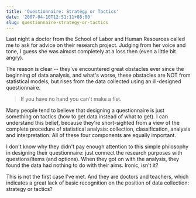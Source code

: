 ```yaml
---
title: 'Questionnaire: Strategy or Tactics'
date: '2007-04-10T12:51:11+08:00'
slug: questionnaire-strategy-or-tactics
---
```


Last night a doctor from the School of Labor and Human Resources called me to ask for advice on their research project. Judging from her voice and tone, I guess she was almost completely at a loss then (even a little bit angry).  

The reason is clear -- they've encountered great obstacles ever since the beginning of data analysis, and what's worse, these obstacles are NOT from statistical models, but rises from the data collected using an ill-designed questionnaire.  

<blockquote>If you have no hand you can't make a fist.</blockquote>

Many people tend to believe that designing a questionnaire is just something on tactics (how to get data instead of what to get). I can understand this belief, because they're short-sighted from a view of the complete procedure of statistical analysis: collection, classification, analysis and interpretation. All of these four components are equally important.

I don't know why they didn't pay enough attention to this simple philosophy in designing their questionnaire: just connect the research purposes with questions/items (and options). When they got on with the analysis, they found the data had nothing to do with their aims. Ironic, isn't it?

This is not the first case I've met. And they are doctors and teachers, which indicates a great lack of basic recognition on the position of data collection: strategy or tactics?  


